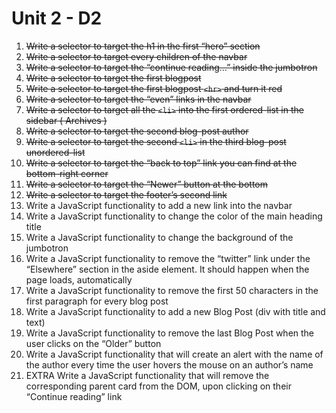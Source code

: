 # Unit 2 - D2

1. ~~Write a selector to target the h1 in the first “hero” section~~
2. ~~Write a selector to target every children of the navbar~~
3. ~~Write a selector to target the “continue reading…” inside the jumbotron~~
4. ~~Write a selector to target the first blogpost~~
5. ~~Write a selector to target the first blogpost `<hr>` and turn it red~~
6. ~~Write a selector to target the “even” links in the navbar~~
7. ~~Write a selector to target all the `<li>` into the first ordered-list in the sidebar ( Archives )~~
8. ~~Write a selector to target the second blog-post author~~
9. ~~Write a selector to target the second `<li>` in the third blog-post unordered-list~~
10. ~~Write a selector to target the “back to top” link you can find at the bottom-right corner~~
11. ~~Write a selector to target the “Newer” button at the bottom~~
12. ~~Write a selector to target the footer’s second link~~
13. Write a JavaScript functionality to add a new link into the navbar
14. Write a JavaScript functionality to change the color of the main heading title
15. Write a JavaScript functionality to change the background of the jumbotron
16. Write a JavaScript functionality to remove the “twitter” link under the “Elsewhere” section in the aside element. It should happen when the page loads, automatically
17. Write a JavaScript functionality to remove the first 50 characters in the first paragraph for every blog post
18. Write a JavaScript functionality to add a new Blog Post (div with title and text)
19. Write a JavaScript functionality to remove the last Blog Post when the user clicks on the “Older” button
20. Write a JavaScript functionality that will create an alert with the name of the author every time the user hovers the mouse on an author’s name
21. EXTRA Write a JavaScript functionality that will remove the corresponding parent card from the DOM, upon clicking on their “Continue reading” link
